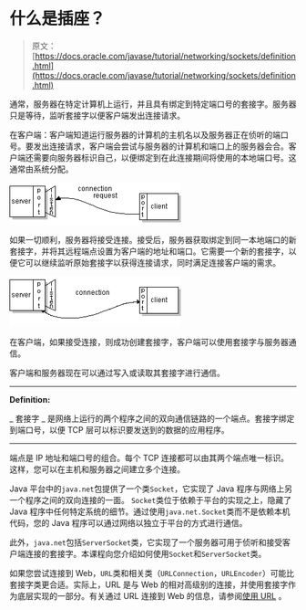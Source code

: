 # 什么是插座？

> 原文： [https://docs.oracle.com/javase/tutorial/networking/sockets/definition.html](https://docs.oracle.com/javase/tutorial/networking/sockets/definition.html)

通常，服务器在特定计算机上运行，​​并且具有绑定到特定端口号的套接字。服务器只是等待，监听套接字以便客户端发出连接请求。

在客户端：客户端知道运行服务器的计算机的主机名以及服务器正在侦听的端口号。要发出连接请求，客户端会尝试与服务器的计算机和端口上的服务器会合。客户端还需要向服务器标识自己，以便绑定到在此连接期间将使用的本地端口号。这通常由系统分配。

![A client's connection request](img/e99613319760e96e1ec0579ce179bb1b.jpg)

如果一切顺利，服务器将接受连接。接受后，服务器获取绑定到同一本地端口的新套接字，并将其远程端点设置为客户端的地址和端口。它需要一个新的套接字，以便它可以继续监听原始套接字以获得连接请求，同时满足连接客户端的需求。

![The connection is made](img/ed36d613974edf463f81ceca157310de.jpg)

在客户端，如果接受连接，则成功创建套接字，客户端可以使用套接字与服务器通信。

客户端和服务器现在可以通过写入或读取其套接字进行通信。

* * *

**Definition:** 

_ 套接字 _ 是网络上运行的两个程序之间的双向通信链路的一个端点。套接字绑定到端口号，以便 TCP 层可以标识要发送到的数据的应用程序。

* * *

端点是 IP 地址和端口号的组合。每个 TCP 连接都可以由其两个端点唯一标识。这样，您可以在主机和服务器之间建立多个连接。

Java 平台中的`java.net`包提供了一个类`Socket`，它实现了 Java 程序与网络上另一个程序之间的双向连接的一面。 `Socket`类位于依赖于平台的实现之上，隐藏了 Java 程序中任何特定系统的细节。通过使用`java.net.Socket`类而不是依赖本机代码，您的 Java 程序可以通过网络以独立于平台的方式进行通信。

此外，`java.net`包括`ServerSocket`类，它实现了一个服务器可用于侦听和接受客户端连接的套接字。本课程向您介绍如何使用`Socket`和`ServerSocket`类。

如果您尝试连接到 Web，`URL`类和相关类（`URLConnection`，`URLEncoder`）可能比套接字类更合适。实际上，URL 是与 Web 的相对高级别的连接，并使用套接字作为底层实现的一部分。有关通过 URL 连接到 Web 的信息，请参阅[使用 URL](../urls/index.html) 。